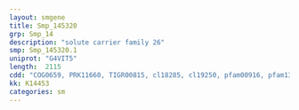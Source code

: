 ```yaml
---
layout: smgene
title: Smp_145320
grp: Smp_14
description: "solute carrier family 26"
smp: Smp_145320.1
uniprot: "G4VIT5"
length:  2115
cdd: "COG0659, PRK11660, TIGR00815, cl18285, cl19250, pfam00916, pfam13792"
kk: K14453
categories: sm
---
```


